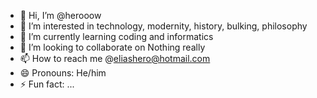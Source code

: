 - 👋 Hi, I’m @herooow
- 👀 I’m interested in technology, modernity, history, bulking, philosophy
- 🌱 I’m currently learning coding and informatics
- 💞️ I’m looking to collaborate on Nothing really
- 📫 How to reach me @eliashero@hotmail.com
- 😄 Pronouns: He/him
- ⚡ Fun fact: ...

<!---
herooow/herooow is a ✨ special ✨ repository because its `README.md` (this file) appears on your GitHub profile.
You can click the Preview link to take a look at your changes.
--->

